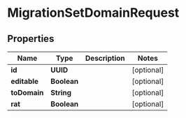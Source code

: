 

# MigrationSetDomainRequest


## Properties

| Name | Type | Description | Notes |
|------------ | ------------- | ------------- | -------------|
|**id** | **UUID** |  |  [optional] |
|**editable** | **Boolean** |  |  [optional] |
|**toDomain** | **String** |  |  [optional] |
|**rat** | **Boolean** |  |  [optional] |



